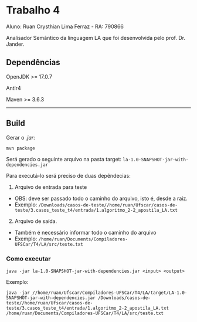 # Trabalho 4

Aluno: Ruan Crysthian Lima Ferraz - RA: 790866

Analisador Semântico da linguagem LA que foi desenvolvida pelo prof. Dr. Jander.

## Dependências
OpenJDK >= 17.0.7

Antlr4

Maven >= 3.6.3

---

## Build

Gerar o *.jar*:

```
mvn package
```

Será gerado o seguinte arquivo na pasta target: ```la-1.0-SNAPSHOT-jar-with-dependencies.jar```

Para executá-lo será preciso de duas depêndecias:

1. Arquivo de entrada para teste
- OBS: deve ser passado todo o caminho do arquivo, isto é, desde a raiz.
- Exemplo: ```/Downloads/casos-de-teste//home/ruan/Ufscar/casos-de-teste/3.casos_teste_t4/entrada/1.algoritmo_2-2_apostila_LA.txt```

2. Arquivo de saída.
- Também é necessário informar todo o caminho do arquivo
- Exemplo: ```/home/ruan/Documents/Compiladores-UFSCar/T4/LA/src/teste.txt ```

### Como executar

```
java -jar la-1.0-SNAPSHOT-jar-with-dependencies.jar <input> <output>
```

Exemplo:

```
java -jar //home/ruan/Ufscar/Compiladores-UFSCar/T4/LA/target/LA-1.0-SNAPSHOT-jar-with-dependencies.jar /Downloads/casos-de-teste//home/ruan/Ufscar/casos-de-teste/3.casos_teste_t4/entrada/1.algoritmo_2-2_apostila_LA.txt /home/ruan/Documents/Compiladores-UFSCar/T4/LA/src/teste.txt
```
